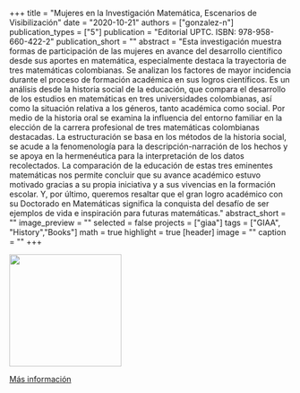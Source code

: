 +++
title = "Mujeres en la Investigación Matemática, Escenarios de Visibilización"
date = "2020-10-21"
authors = ["gonzalez-n"]
publication_types = ["5"]
publication = "Editorial UPTC. ISBN: 978-958-660-422-2"
publication_short = ""
abstract = "Esta investigación muestra formas de participación de las mujeres en avance del desarrollo científico desde sus aportes en matemática, especialmente destaca la trayectoria de tres matemáticas colombianas. Se analizan los factores de mayor incidencia durante el proceso de formación académica en sus logros científicos. Es un análisis desde la historia social de la educación, que compara el desarrollo de los estudios en matemáticas en tres universidades colombianas, así como la situación relativa a los géneros, tanto académica como social. Por medio de la historia oral se examina la influencia del entorno familiar en la elección de la carrera profesional de tres matemáticas colombianas destacadas. La estructuración se basa en los métodos de la historia social, se acude a la fenomenología para la descripción-narración de los hechos y se apoya en la hermenéutica para la interpretación de los datos recolectados. La comparación de la educación de estas tres eminentes matemáticas nos permite concluir que su avance académico estuvo motivado gracias a su propia iniciativa y a sus vivencias en la formación escolar. Y, por último, queremos resaltar que el gran logro académico con su Doctorado en Matemáticas significa la conquista del desafío de ser ejemplos de vida e inspiración para futuras matemáticas."
abstract_short = ""
image_preview = ""
selected = false
projects = ["giaa"]
tags = ["GIAA", "History","Books"]
math = true
highlight = true
[header]
image = ""
caption = ""
+++

<img src="https://simehbucket.s3.amazonaws.com/images/ecbf39cc05c48884b1f7d533b116b9dc-medium.jpg" width=200>

[Más información](https://editorial.uptc.edu.co/gpd-mujeres-en-la-investigacion-matematica-escenarios-de-visibilizacion-9789586603850.html)
